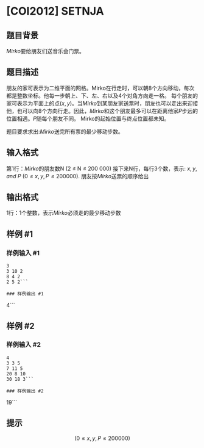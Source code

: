 # [COI2012] SETNJA

## 题目背景

$Mirko$要给朋友们送音乐会门票。

## 题目描述

朋友的家可表示为二维平面的网格。Mirko在行走时，可以朝8个方向移动，每次都是整数坐标。他每一步朝上、下、左、右以及4个对角方向走一格。
每个朋友的家可表示为平面上的点$(x,y)$。当$Mirko$到某朋友家送票时，朋友也可以走出来迎接他，也可以向8个方向行走。因此，$Mirko$和这个朋友最多可以在距离他家$P$步远的位置相遇。$P$随每个朋友不同。
Mirko的起始位置与终点位置都未知。

题目要求求出:$Mirko$送完所有票的最少移动步数。

## 输入格式

第1行：$Mirko$的朋友数N (2 ≤ N ≤ 200 000) 
接下来N行，每行3个数，表示: $x, y$, $and$ $P$ $(0 ≤ x, y, P ≤ 200 000)$. 朋友按$Mirko$送票的顺序给出

## 输出格式

1行：1个整数，表示$Mirko$必须走的最少移动步数

## 样例 #1

### 样例输入 #1
```
3
3 10 2
8 4 2
2 5 2```

### 样例输出 #1

```
4```

## 样例 #2

### 样例输入 #2
```
4
3 3 5
7 11 5
20 8 10
30 18 3```

### 样例输出 #2

```
19```

## 提示

$$(0 ≤ x, y, P ≤ 200 000)$$
